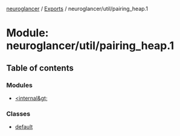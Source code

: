 [neuroglancer](../README.md) / [Exports](../modules.md) / neuroglancer/util/pairing\_heap.1

# Module: neuroglancer/util/pairing\_heap.1

## Table of contents

### Modules

- [&lt;internal\&gt;](neuroglancer_util_pairing_heap_1._internal_.md)

### Classes

- [default](../classes/neuroglancer_util_pairing_heap_1.default.md)
